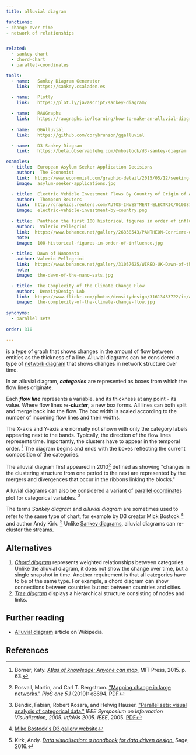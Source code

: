 ```yaml
---
title: alluvial diagram

functions:
- change over time
- network of relationships


related:
  - sankey-chart
  - chord-chart
  - parallel-coordinates

tools:
  - name:   Sankey Diagram Generator
    link:   https://sankey.csaladen.es
    
  - name:   Plotly
    link:   https://plot.ly/javascript/sankey-diagram/

  - name:   RAWGraphs
    link:   https://rawgraphs.io/learning/how-to-make-an-alluvial-diagram/
    
  - name:   GGAlluvial
    link:   https://github.com/corybrunson/ggalluvial

  - name:   D3 Sankey Diagram
    link:   https://beta.observablehq.com/@mbostock/d3-sankey-diagram 

examples:
  - title:  European Asylum Seeker Application Decisions
    author:  The Economist
    link:  https://www.economist.com/graphic-detail/2015/05/12/seeking-safety
    image:  asylum-seeker-applications.jpg

  - title:  Electric Vehicle Investment Flows By Country of Origin of Automaker
    author:  Thompson Reuters
    link:  http://graphics.reuters.com/AUTOS-INVESTMENT-ELECTRIC/010081ZB3HD/index.html
    image:  electric-vehicle-investment-by-country.png
    
  - title:  Pantheon the first 100 historical figures in order of influence
    author:  Valerio Pellegrini
    link:  https://www.behance.net/gallery/26338543/PANTHEON-Corriere-della-Sera-La-Lettura-181
    note: 
    image:  100-historical-figures-in-order-of-influence.jpg

  - title:  Dawn of Nanosats
    author: Valerio Pellegrini
    link:  https://www.behance.net/gallery/31057625/WIRED-UK-Dawn-of-the-Nanosats
    note: 
    image:  the-dawn-of-the-nano-sats.jpg

  - title:  The Complexity of the Climate Change Flow
    author:  DensityDesign Lab
    link:  https://www.flickr.com/photos/densitydesign/31613433722/in/album-72157677740884236/
    image:  the-complexity-of-the-climate-change-flow.jpg
  
synonyms:
  - parallel sets
  
order: 310

---
```


is a type of graph that shows changes in the amount of flow between entities as the thickness of a line. Alluvial diagrams can be considered a type of [network diagram](/network-diagram) that shows changes in network structure over time. 
<!--more-->


In an alluvial diagram, ***categories*** are represented as boxes from which the flow lines originate. 

Each ***flow line*** represents a variable, and its thickness at any point - its value. Where flow lines re-***cluster***, a new box forms. All lines can both split and merge back into the flow. The box width is scaled according to the number of incoming flow lines and their widths. 
 
The X-axis and Y-axis are normally not shown with only the category labels appearing next to the bands. Typically, the direction of the flow lines represents time. Importantly, the clusters have to appear in the temporal order. [^borner]
The diagram begins and ends with the boxes reflecting the current composition of the categories.
 
The alluvial diagram first appeared in 2010[^rosvall] defined as showing "changes in the clustering structure from one period to the next are represented by the mergers and divergences that occur in the ribbons linking the blocks." 

Alluvial diagrams can also be considered a variant of [parallel coordinates plot](/parallel-coordinates) for categorical variables. [^kosara]

The terms *Sankey diagram* and *alluvial diagram* are sometimes used to refer to the same type of chart, for example by D3 creator Mick Bostock [^bostock] and author Andy Kirk. [^kirk]
Unlike [Sankey diagrams](/sankey-chart), alluvial diagrams can re-cluster the streams.

## Alternatives

1. [*Chord diagram*](/chord-diagram) represents weighted relationships between categories. Unlike the alluvial diagram, it does not show the change over time, but a single snapshot in time. Another requirement is that all categories have to be of the same type. For example, a chord diagram can show connections between countries but not between countries and cities.
2. [*Tree diagram*](/tree-diagram) displays a hierarchical structure consisting of nodes and links.


## Further reading
- [Alluvial diagram](https://en.wikipedia.org/wiki/Alluvial_diagram) article on Wikipedia.

## References
[^borner]: Börner, Katy. [*Atlas of knowledge: Anyone can map.*](https://books.google.com/books?id=Fe-cBwAAQBAJ) MIT Press, 2015. p. 63.
[^rosvall]: Rosvall, Martin, and Carl T. Bergstrom. ["Mapping change in large networks."](https://doi.org/10.1371/journal.pone.0008694gatsby ) *PloS one 5.1* (2010): e8694. [PDF](https://arxiv.org/pdf/0812.1242.pdf)
[^kosara]: Bendix, Fabian, Robert Kosara, and Helwig Hauser. ["Parallel sets: visual analysis of categorical data."](https://doi.org/10.1145/1124772.1124891) *IEEE Symposium on Information Visualization, 2005. InfoVis 2005. IEEE*, 2005. [PDF](https://kosara.net/papers/2005/Bendix-InfoVis-2005.pdf)
[^bostock]: [Mike Bostock's D3 gallery website](https://bost.ocks.org/mike/sankey/)
[^kirk]: Kirk, Andy. [*Data visualisation: a handbook for data driven design.*](https://books.google.com/books?id=wNpsDAAAQBAJ) Sage, 2016. 
